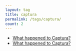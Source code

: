 ```yaml
---
layout: tag
title: captura
permalink: /tags/captura/
count: 2
---
```


- [What happened to Captura?](https://mathewsachin.github.io/blog/2023/04/09/captura-unmaintained.html)
- [What happened to Captura?](https://mathewsachin.github.io/blog/2023/04/09/captura-unmaintained.html)
